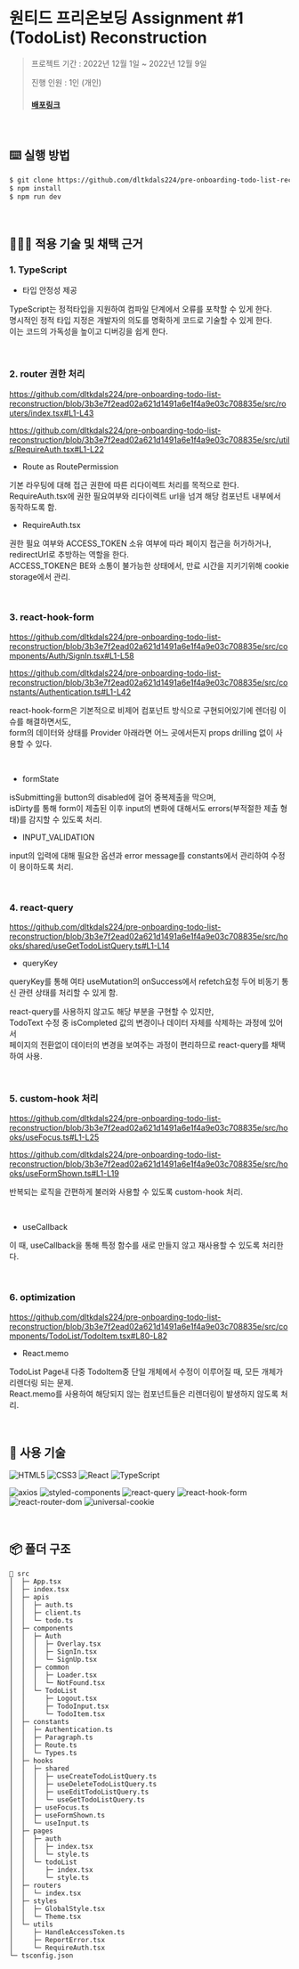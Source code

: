 # 원티드 프리온보딩 Assignment #1 (TodoList) Reconstruction

> 프로젝트 기간 : 2022년 12월 1일 ~ 2022년 12월 9일
>
> 진행 인원 : 1인 (개인)
>
> #### [배포링크]([https://wanted-dnc-3.herokuapp.com/](https://famous-lily-b50252.netlify.app/))

</br>

## ⌨️ 실행 방법

```zsh
$ git clone https://github.com/dltkdals224/pre-onboarding-todo-list-reconstruction.git
$ npm install
$ npm run dev
```

</br>

## 🧚🏻‍♂️ 적용 기술 및 채택 근거

### 1. TypeScript

- 타입 안정성 제공

TypeScript는 정적타입을 지원하여 컴파일 단계에서 오류를 포착할 수 있게 한다.  
명시적인 정적 타입 지정은 개발자의 의도를 명확하게 코드로 기술할 수 있게 한다.  
이는 코드의 가독성을 높이고 디버깅을 쉽게 한다.

<br/>

### 2. router 권한 처리

https://github.com/dltkdals224/pre-onboarding-todo-list-reconstruction/blob/3b3e7f2ead02a621d1491a6e1f4a9e03c708835e/src/routers/index.tsx#L1-L43

https://github.com/dltkdals224/pre-onboarding-todo-list-reconstruction/blob/3b3e7f2ead02a621d1491a6e1f4a9e03c708835e/src/utils/RequireAuth.tsx#L1-L22

- Route as RoutePermission

기본 라우팅에 대해 접근 권한에 따른 리다이렉트 처리를 목적으로 한다.  
RequireAuth.tsx에 권한 필요여부와 리다이렉트 url을 넘겨 해당 컴포넌트 내부에서 동작하도록 함.

- RequireAuth.tsx

권한 필요 여부와 ACCESS_TOKEN 소유 여부에 따라 페이지 접근을 허가하거나, redirectUrl로 추방하는 역할을 한다.  
ACCESS_TOKEN은 BE와 소통이 불가능한 상태에서, 만료 시간을 지키기위해 cookie storage에서 관리.  

<br/>

### 3. react-hook-form

https://github.com/dltkdals224/pre-onboarding-todo-list-reconstruction/blob/3b3e7f2ead02a621d1491a6e1f4a9e03c708835e/src/components/Auth/SignIn.tsx#L1-L58

https://github.com/dltkdals224/pre-onboarding-todo-list-reconstruction/blob/3b3e7f2ead02a621d1491a6e1f4a9e03c708835e/src/constants/Authentication.ts#L1-L42

react-hook-form은 기본적으로 비제어 컴포넌트 방식으로 구현되어있기에 렌더링 이슈를 해결하면서도,  
form의 데이터와 상태를 Provider 아래라면 어느 곳에서든지 props drilling 없이 사용할 수 있다.

<br/>

- formState

isSubmitting을 button의 disabled에 걸어 중복제출을 막으며,  
isDirty를 통해 form이 제출된 이후 input의 변화에 대해서도 errors(부적절한 제출 형태)를 감지할 수 있도록 처리.

- INPUT_VALIDATION

input의 입력에 대해 필요한 옵션과 error message를 constants에서 관리하여 수정이 용이하도록 처리.

<br/>

### 4. react-query

https://github.com/dltkdals224/pre-onboarding-todo-list-reconstruction/blob/3b3e7f2ead02a621d1491a6e1f4a9e03c708835e/src/hooks/shared/useGetTodoListQuery.ts#L1-L14

- queryKey

queryKey를 통해 여타 useMutation의 onSuccess에서 refetch요청 두어 비동기 통신 관련 상태를 처리할 수 있게 함.

react-query를 사용하지 않고도 해당 부분을 구현할 수 있지만,  
TodoText 수정 중 isCompleted 값의 변경이나 데이터 자체를 삭제하는 과정에 있어서  
페이지의 전환없이 데이터의 변경을 보여주는 과정이 편리하므로 react-query를 채택하여 사용.

<br/>

### 5. custom-hook 처리

https://github.com/dltkdals224/pre-onboarding-todo-list-reconstruction/blob/3b3e7f2ead02a621d1491a6e1f4a9e03c708835e/src/hooks/useFocus.ts#L1-L25

https://github.com/dltkdals224/pre-onboarding-todo-list-reconstruction/blob/3b3e7f2ead02a621d1491a6e1f4a9e03c708835e/src/hooks/useFormShown.ts#L1-L19

반복되는 로직을 간편하게 불러와 사용할 수 있도록 custom-hook 처리.

<br/>

- useCallback

이 때, useCallback을 통해 특정 함수를 새로 만들지 않고 재사용할 수 있도록 처리한다.

<br/>

### 6. optimization

https://github.com/dltkdals224/pre-onboarding-todo-list-reconstruction/blob/3b3e7f2ead02a621d1491a6e1f4a9e03c708835e/src/components/TodoList/TodoItem.tsx#L80-L82

- React.memo

TodoList Page내 다중 TodoItem중 단일 개체에서 수정이 이루어질 때, 모든 개체가 리렌더링 되는 문제.  
React.memo를 사용하여 해당되지 않는 컴포넌트들은 리렌더링이 발생하지 않도록 처리.

<br/>

## 🔨 사용 기술

<img alt="HTML5" src ="https://img.shields.io/badge/HTML5-E34F26?&style=flat&logo=HTML5&logoColor=white"/> <img alt="CSS3" src ="https://img.shields.io/badge/CSS3-1572B6?&style=flat&logo=CSS3&logoColor=white"/> <img alt="React" src ="https://img.shields.io/badge/React-61DAFB?&style=flat&logo=React&logoColor=white"/> <img alt="TypeScript" src="https://img.shields.io/badge/TypeScript-blue?style=flat&logo=TypeScript&logoColor=white"/> 

<img alt="axios" src ="https://img.shields.io/badge/axios-5A29E4?&style=flat&logo=axios&logoColor=white"/> <img alt="styled-components" src ="https://img.shields.io/badge/styled components-DB7093?&style=flat&logo=styled-components&logoColor=white"/> <img alt="react-query" src ="https://img.shields.io/badge/react query-FF4154?&style=flat&logo=react-query&logoColor=white"/> <img alt="react-hook-form" src ="https://img.shields.io/badge/react hook form-EC5990?&style=flat&logo=react-hook-form&logoColor=white"/> <img alt="react-router-dom" src ="https://img.shields.io/badge/react router dom-CA4245?&style=flat&logo=react-router-dom&logoColor=white"/> <img alt="universal-cookie" src ="https://img.shields.io/badge/universal cookie-00ACC1?&style=flat&logo=universal-cookie&logoColor=white"/>

</br>

## 📦 폴더 구조

```
📂 src
│  ├─ App.tsx
│  ├─ index.tsx
│  ├─ apis
│  │  ├─ auth.ts
│  │  ├─ client.ts
│  │  └─ todo.ts
│  ├─ components
│  │  ├─ Auth
│  │  │  ├─ Overlay.tsx
│  │  │  ├─ SignIn.tsx
│  │  │  └─ SignUp.tsx
│  │  ├─ common
│  │  │  ├─ Loader.tsx
│  │  │  └─ NotFound.tsx
│  │  └─ TodoList
│  │     ├─ Logout.tsx
│  │     ├─ TodoInput.tsx
│  │     └─ TodoItem.tsx
│  ├─ constants
│  │  ├─ Authentication.ts
│  │  ├─ Paragraph.ts
│  │  ├─ Route.ts
│  │  └─ Types.ts
│  ├─ hooks
│  │  ├─ shared
│  │  │  ├─ useCreateTodoListQuery.ts
│  │  │  ├─ useDeleteTodoListQuery.ts
│  │  │  ├─ useEditTodoListQuery.ts
│  │  │  └─ useGetTodoListQuery.ts
│  │  ├─ useFocus.ts
│  │  ├─ useFormShown.ts
│  │  └─ useInput.ts
│  ├─ pages
│  │  ├─ auth
│  │  │  ├─ index.tsx
│  │  │  └─ style.ts
│  │  └─ todoList
│  │     ├─ index.tsx
│  │     └─ style.ts
│  ├─ routers
│  │  └─ index.tsx
│  ├─ styles
│  │  ├─ GlobalStyle.tsx
│  │  └─ Theme.tsx
│  └─ utils
│     ├─ HandleAccessToken.ts
│     ├─ ReportError.tsx
│     └─ RequireAuth.tsx
└─ tsconfig.json
```

</br>

